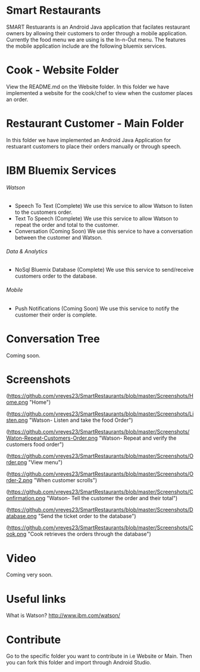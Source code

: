 Smart Restaurants
======
SMART Restuarants is an Android Java application that facilates restaurant owners by allowing their customers to order  through a mobile application. Currently the food menu we are using is the In-n-Out menu. The features the mobile application include are the following bluemix services. 

Cook - Website Folder
======
View the README.md on the Website folder. In this folder we have implemented a website for the cook/chef to view when the customer places an order.

Restaurant Customer - Main Folder
======
In this folder we have implemented an Android Java Application for restuarant customers to place their orders manually or through speech. 

IBM Bluemix Services
======

###### Watson
   * Speech To Text (Complete) We use this service to allow Watson to listen to the customers order. 
   * Text To Speech (Complete) We use this service to allow Watson to repeat the order and total to the customer. 
   * Conversation (Coming Soon) We use this service to have a conversation between the customer and Watson. 
   
###### Data & Analytics
   * NoSql Bluemix Database (Complete) We use this service to send/receive customers order to the database.                          
   
###### Mobile
   * Push Notifications (Coming Soon) We use this service to notify the customer their order is complete. 
   
Conversation Tree
======
Coming soon.

Screenshots
======
(https://github.com/vreyes23/SmartRestaurants/blob/master/Screenshots/Home.png "Home")

(https://github.com/vreyes23/SmartRestaurants/blob/master/Screenshots/Listen.png "Watson- Listen and take the food Order")

(https://github.com/vreyes23/SmartRestaurants/blob/master/Screenshots/Waton-Repeat-Customers-Order.png "Watson- Repeat and verify the customers food order")

(https://github.com/vreyes23/SmartRestaurants/blob/master/Screenshots/Order.png "View menu")

(https://github.com/vreyes23/SmartRestaurants/blob/master/Screenshots/Order-2.png "When customer scrolls")

(https://github.com/vreyes23/SmartRestaurants/blob/master/Screenshots/Confirmation.png "Watson- Tell the customer the order and their total")

(https://github.com/vreyes23/SmartRestaurants/blob/master/Screenshots/Database.png "Send the ticket order to the database")

(https://github.com/vreyes23/SmartRestaurants/blob/master/Screenshots/Cook.png "Cook retrieves the orders through the database")

Video
======
Coming very soon.

Useful links 
======
What is Watson? http://www.ibm.com/watson/

Contribute 
======
Go to the specific folder you want to contribute in i.e Website or Main. Then you can fork this folder and import through Android Studio.

